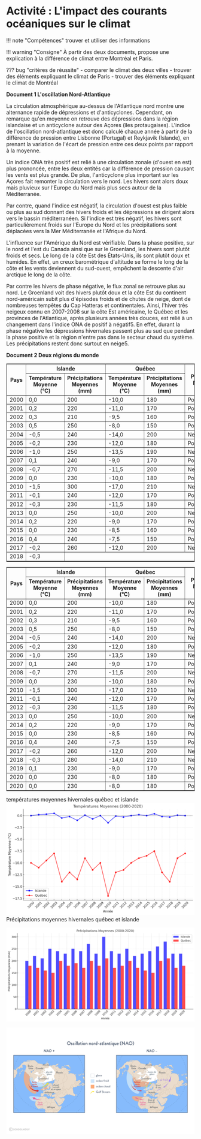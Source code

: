 # Activité : L'impact des courants océaniques sur le climat

!!! note "Compétences"
    trouver et utiliser des informations

!!! warning "Consigne"
    À partir des deux documents, propose une explication à la différence de climat entre Montréal et Paris.

??? bug "critères de réussite"
    - comparer le climat des deux villes
    - trouver des éléments expliquant le climat de Paris
    - trouver des éléments expliquant le climat de Montréal

**Document 1 L'oscillation Nord-Atlantique**

La circulation atmosphérique au-dessus de l'Atlantique nord montre une alternance rapide de dépressions et d'anticyclones. Cependant, on remarque qu'en moyenne on retrouve des dépressions dans la région islandaise et un anticyclone autour des Açores (îles protaugaises). 
L'indice de l'oscillation nord-atlantique est donc calculé chaque année à partir de la différence de pression entre Lisbonne (Portugal) et Reykjavik (Islande), en prenant la variation de l'écart de pression entre ces deux points par rapport à la moyenne. 

Un indice ONA très positif est relié à une circulation zonale (d'ouest en est) plus prononcée, entre les deux entités car la différence de pression causant les vents est plus grande. De plus, l'anticyclone plus important sur les Açores fait remonter la circulation vers le nord. Les hivers sont alors doux mais pluvieux sur l'Europe du Nord mais plus secs autour de la Méditerranée.

Par contre, quand l'indice est négatif, la circulation d'ouest est plus faible ou plus au sud donnant des hivers froids et les dépressions se dirigent alors vers le bassin méditerranéen. Si l'indice est très négatif, les hivers sont particulièrement froids sur l'Europe du Nord et les précipitations sont déplacées vers la Mer Méditerranée et l'Afrique du Nord.

L'influence sur l'Amérique du Nord est vérifiable. Dans la phase positive, sur le nord et l'est du Canada ainsi que sur le Groenland, les hivers sont plutôt froids et secs. Le long de la côte Est des États-Unis, ils sont plutôt doux et humides. En effet, un creux barométrique d'altitude se forme le long de la côte et les vents deviennent du sud-ouest, empêchent la descente d'air arctique le long de la côte.

Par contre les hivers de phase négative, le flux zonal se retrouve plus au nord. Le Groenland voit des hivers plutôt doux et la côte Est du continent nord-américain subit plus d'épisodes froids et de chutes de neige, dont de nombreuses tempêtes du Cap Hatteras et continentales. Ainsi, l'hiver très neigeux connu en 2007-2008 sur la côte Est américaine, le Québec et les provinces de l'Atlantique, après plusieurs années très douces, est relié à un changement dans l'indice ONA de positif à négatif5. En effet, durant la phase négative les dépressions hivernales passent plus au sud que pendant la phase positive et la région n'entre pas dans le secteur chaud du système. Les précipitations restent donc surtout en neige5. 

**Document 2 Deux régions du monde**

<table border="1">
  <thead>
    <tr>
      <th rowspan="2">Pays</th>
      <th colspan="2">Islande</th>
      <th colspan="2">Québec</th>
      <th rowspan="2">Phase NAO</th>
    </tr>
    <tr>
      <th>Température Moyenne (°C)</th>
      <th>Précipitations Moyennes (mm)</th>
      <th>Température Moyenne (°C)</th>
      <th>Précipitations Moyennes (mm)</th>
    </tr>
  </thead>
  <tbody>
    <tr>
      <td>2000</td>
      <td>0,0</td>
      <td>200</td>
      <td>-10,0</td>
      <td>180</td>
      <td>Positive</td>
    </tr>
    <tr>
      <td>2001</td>
      <td>0,2</td>
      <td>220</td>
      <td>-11,0</td>
      <td>170</td>
      <td>Positive</td>
    </tr>
    <tr>
      <td>2002</td>
      <td>0,3</td>
      <td>210</td>
      <td>-9,5</td>
      <td>160</td>
      <td>Positive</td>
    </tr>
    <tr>
      <td>2003</td>
      <td>0,5</td>
      <td>250</td>
      <td>-8,0</td>
      <td>150</td>
      <td>Positive</td>
    </tr>
    <tr>
      <td>2004</td>
      <td>-0,5</td>
      <td>240</td>
      <td>-14,0</td>
      <td>200</td>
      <td>Negative</td>
    </tr>
    <tr>
      <td>2005</td>
      <td>-0,2</td>
      <td>230</td>
      <td>-12,0</td>
      <td>180</td>
      <td>Positive</td>
    </tr>
    <tr>
      <td>2006</td>
      <td>-1,0</td>
      <td>250</td>
      <td>-13,5</td>
      <td>190</td>
      <td>Negative</td>
    </tr>
    <tr>
      <td>2007</td>
      <td>0,1</td>
      <td>240</td>
      <td>-9,0</td>
      <td>170</td>
      <td>Positive</td>
    </tr>
    <tr>
      <td>2008</td>
      <td>-0,7</td>
      <td>270</td>
      <td>-11,5</td>
      <td>200</td>
      <td>Negative</td>
    </tr>
    <tr>
      <td>2009</td>
      <td>0,0</td>
      <td>230</td>
      <td>-10,0</td>
      <td>180</td>
      <td>Positive</td>
    </tr>
    <tr>
      <td>2010</td>
      <td>-1,5</td>
      <td>300</td>
      <td>-17,0</td>
      <td>210</td>
      <td>Negative</td>
    </tr>
    <tr>
      <td>2011</td>
      <td>-0,1</td>
      <td>240</td>
      <td>-12,0</td>
      <td>170</td>
      <td>Positive</td>
    </tr>
    <tr>
      <td>2012</td>
      <td>-0,3</td>
      <td>230</td>
      <td>-11,5</td>
      <td>180</td>
      <td>Positive</td>
    </tr>
    <tr>
      <td>2013</td>
      <td>0,0</td>
      <td>250</td>
      <td>-10,0</td>
      <td>200</td>
      <td>Negative</td>
    </tr>
    <tr>
      <td>2014</td>
      <td>0,2</td>
      <td>220</td>
      <td>-9,0</td>
      <td>170</td>
      <td>Positive</td>
    </tr>
    <tr>
      <td>2015</td>
      <td>0,0</td>
      <td>230</td>
      <td>-8,5</td>
      <td>160</td>
      <td>Positive</td>
    </tr>
    <tr>
      <td>2016</td>
      <td>0,4</td>
      <td>240</td>
      <td>-7,5</td>
      <td>150</td>
      <td>Positive</td>
    </tr>
    <tr>
      <td>2017</td>
      <td>-0,2</td>
      <td>260</td>
      <td>-12,0</td>
      <td>200</td>
      <td>Negative</td>
    </tr>
    <tr>
      <td>2018</td>
      <td>-0,3</td><table border="1">
  <thead>
    <tr>
      <th rowspan="2">Pays</th>
      <th colspan="2">Islande</th>
      <th colspan="2">Québec</th>
      <th rowspan="2">Phase NAO</th>
    </tr>
    <tr>
      <th>Température Moyenne (°C)</th>
      <th>Précipitations Moyennes (mm)</th>
      <th>Température Moyenne (°C)</th>
      <th>Précipitations Moyennes (mm)</th>
    </tr>
  </thead>
  <tbody>
    <tr>
      <td>2000</td>
      <td>0,0</td>
      <td>200</td>
      <td>-10,0</td>
      <td>180</td>
      <td>Positive</td>
    </tr>
    <tr>
      <td>2001</td>
      <td>0,2</td>
      <td>220</td>
      <td>-11,0</td>
      <td>170</td>
      <td>Positive</td>
    </tr>
    <tr>
      <td>2002</td>
      <td>0,3</td>
      <td>210</td>
      <td>-9,5</td>
      <td>160</td>
      <td>Positive</td>
    </tr>
    <tr>
      <td>2003</td>
      <td>0,5</td>
      <td>250</td>
      <td>-8,0</td>
      <td>150</td>
      <td>Positive</td>
    </tr>
    <tr>
      <td>2004</td>
      <td>-0,5</td>
      <td>240</td>
      <td>-14,0</td>
      <td>200</td>
      <td>Negative</td>
    </tr>
    <tr>
      <td>2005</td>
      <td>-0,2</td>
      <td>230</td>
      <td>-12,0</td>
      <td>180</td>
      <td>Positive</td>
    </tr>
    <tr>
      <td>2006</td>
      <td>-1,0</td>
      <td>250</td>
      <td>-13,5</td>
      <td>190</td>
      <td>Negative</td>
    </tr>
    <tr>
      <td>2007</td>
      <td>0,1</td>
      <td>240</td>
      <td>-9,0</td>
      <td>170</td>
      <td>Positive</td>
    </tr>
    <tr>
      <td>2008</td>
      <td>-0,7</td>
      <td>270</td>
      <td>-11,5</td>
      <td>200</td>
      <td>Negative</td>
    </tr>
    <tr>
      <td>2009</td>
      <td>0,0</td>
      <td>230</td>
      <td>-10,0</td>
      <td>180</td>
      <td>Positive</td>
    </tr>
    <tr>
      <td>2010</td>
      <td>-1,5</td>
      <td>300</td>
      <td>-17,0</td>
      <td>210</td>
      <td>Negative</td>
    </tr>
    <tr>
      <td>2011</td>
      <td>-0,1</td>
      <td>240</td>
      <td>-12,0</td>
      <td>170</td>
      <td>Positive</td>
    </tr>
    <tr>
      <td>2012</td>
      <td>-0,3</td>
      <td>230</td>
      <td>-11,5</td>
      <td>180</td>
      <td>Positive</td>
    </tr>
    <tr>
      <td>2013</td>
      <td>0,0</td>
      <td>250</td>
      <td>-10,0</td>
      <td>200</td>
      <td>Negative</td>
    </tr>
    <tr>
      <td>2014</td>
      <td>0,2</td>
      <td>220</td>
      <td>-9,0</td>
      <td>170</td>
      <td>Positive</td>
    </tr>
    <tr>
      <td>2015</td>
      <td>0,0</td>
      <td>230</td>
      <td>-8,5</td>
      <td>160</td>
      <td>Positive</td>
    </tr>
    <tr>
      <td>2016</td>
      <td>0,4</td>
      <td>240</td>
      <td>-7,5</td>
      <td>150</td>
      <td>Positive</td>
    </tr>
    <tr>
      <td>2017</td>
      <td>-0,2</td>
      <td>260</td>
      <td>-12,0</td>
      <td>200</td>
      <td>Negative</td>
    </tr>
    <tr>
      <td>2018</td>
      <td>-0,3</td>
      <td>280</td>
      <td>-14,0</td>
      <td>210</td>
      <td>Negative</td>
    </tr>
    <tr>
      <td>2019</td>
      <td>0,1</td>
      <td>230</td>
      <td>-9,0</td>
      <td>170</td>
      <td>Positive</td>
    </tr>
    <tr>
      <td>2020</td>
      <td>0,0</td>
      <td>230</td>
      <td>-8,0</td>
      <td>180</td>
      <td>Pos
      <td>230</td>
      <td>-9,0</td>
      <td>170</td>
      <td>Positive</td>
    </tr>
    <tr>
      <td>2020</td>
      <td>0,0</td>
      <td>230</td>
      <td>-8,0</td>
      <td>180</td>
      <td>Positive</td>
    </tr>
  </tbody>
</table>

températures moyennes hivernales québec et islande
![alt text](image.png)
Précipitations moyennes hivernales québec et islande

 ![alt text](image-2.png)

 ![alt text](image-3.png)

